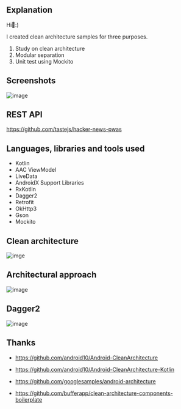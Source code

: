 Explanation
----------------- 

Hi👋:)

I created clean architecture samples for three purposes.

1. Study on clean architecture
2. Modular separation
3. Unit test using Mockito


Screenshots
----------------- 

![image](https://github.com/mkw8263/AndroidCleanArchitectureDemo/blob/master/preview.png)


REST API
----------------- 
https://github.com/tastejs/hacker-news-pwas


Languages, libraries and tools used
----------------- 

* Kotlin
* AAC ViewModel
* LiveData
* AndroidX Support Libraries
* RxKotlin
* Dagger2
* Retrofit
* OkHttp3
* Gson
* Mockito


Clean architecture
-----------------
![imge](https://github.com/mkw8263/AndroidCleanArchitectureDemo/blob/master/clean_architecture.png)


Architectural approach
-----------------
![image](https://github.com/mkw8263/AndroidCleanArchitectureDemo/blob/master/architecture.png)


Dagger2
-----------------
![image](https://github.com/mkw8263/AndroidCleanArchitectureDemo/blob/master/dagger2.png)


Thanks
-----------------
- https://github.com/android10/Android-CleanArchitecture

- https://github.com/android10/Android-CleanArchitecture-Kotlin

- https://github.com/googlesamples/android-architecture

- https://github.com/bufferapp/clean-architecture-components-boilerplate
